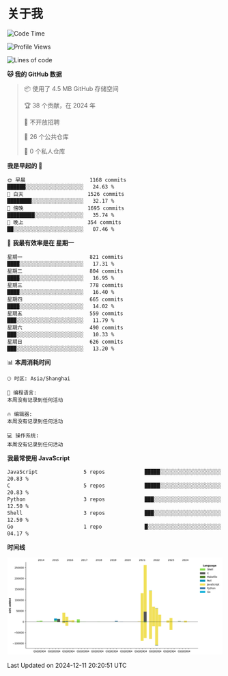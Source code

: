 # 关于我

<!--START_SECTION:waka-->
![Code Time](http://img.shields.io/badge/Code%20Time-891%20hrs%2019%20mins-blue)

![Profile Views](http://img.shields.io/badge/%E4%B8%AA%E4%BA%BA%E8%B5%84%E6%96%99%E8%A7%82%E7%9C%8B%E6%AC%A1%E6%95%B0-0-blue)

![Lines of code](https://img.shields.io/badge/%E4%BB%8E%E3%80%8CHello%20World%E3%80%8D%E8%B5%B7%E6%88%91%E5%B7%B2%E7%BB%8F%E5%86%99%E4%BA%86-850.2%20thousand%20%E8%A1%8C%E4%BB%A3%E7%A0%81-blue)

**🐱 我的 GitHub 数据** 

> 📦  使用了 4.5 MB GitHub 存储空间 
 > 
> 🏆 38 个贡献，在 2024 年
 > 
> 🚫 不开放招聘
 > 
> 📜 26 个公共仓库 
 > 
> 🔑 0 个私人仓库 
 > 
**我是早起的 🐤** 

```text
🌞 早晨                     1168 commits        ██████░░░░░░░░░░░░░░░░░░░   24.63 % 
🌆 白天                     1526 commits        ████████░░░░░░░░░░░░░░░░░   32.17 % 
🌃 傍晚                     1695 commits        █████████░░░░░░░░░░░░░░░░   35.74 % 
🌙 晚上                     354 commits         ██░░░░░░░░░░░░░░░░░░░░░░░   07.46 % 
```
📅 **我最有效率是在 星期一** 

```text
星期一                      821 commits         ████░░░░░░░░░░░░░░░░░░░░░   17.31 % 
星期二                      804 commits         ████░░░░░░░░░░░░░░░░░░░░░   16.95 % 
星期三                      778 commits         ████░░░░░░░░░░░░░░░░░░░░░   16.40 % 
星期四                      665 commits         ████░░░░░░░░░░░░░░░░░░░░░   14.02 % 
星期五                      559 commits         ███░░░░░░░░░░░░░░░░░░░░░░   11.79 % 
星期六                      490 commits         ███░░░░░░░░░░░░░░░░░░░░░░   10.33 % 
星期日                      626 commits         ███░░░░░░░░░░░░░░░░░░░░░░   13.20 % 
```


📊 **本周消耗时间** 

```text
🕑︎ 时区: Asia/Shanghai

💬 编程语言: 
本周没有记录到任何活动

🔥 编辑器: 
本周没有记录到任何活动

💻 操作系统: 
本周没有记录到任何活动
```

**我最常使用 JavaScript** 

```text
JavaScript               5 repos             █████░░░░░░░░░░░░░░░░░░░░   20.83 % 
C                        5 repos             █████░░░░░░░░░░░░░░░░░░░░   20.83 % 
Python                   3 repos             ███░░░░░░░░░░░░░░░░░░░░░░   12.50 % 
Shell                    3 repos             ███░░░░░░░░░░░░░░░░░░░░░░   12.50 % 
Go                       1 repo              █░░░░░░░░░░░░░░░░░░░░░░░░   04.17 % 
```



**时间线**

![Lines of Code chart](https://raw.githubusercontent.com/Arondight/Arondight/master/assets/bar_graph.png)


 Last Updated on 2024-12-11 20:20:51 UTC
<!--END_SECTION:waka-->
